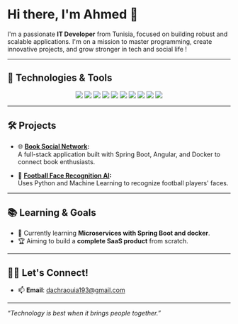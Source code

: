 # Hi there, I'm Ahmed 👋

I'm a passionate **IT Developer** from Tunisia, focused on building robust and scalable applications. I'm on a mission to master programming, create innovative projects, and grow stronger in tech and social life !

---

## 🚀 Technologies & Tools
<p align="center">
  <img src="https://img.shields.io/badge/Java-ED8B00?style=for-the-badge&logo=java&logoColor=white" />
  <img src="https://img.shields.io/badge/Spring%20Boot-6DB33F?style=for-the-badge&logo=springboot&logoColor=white" />
  <img src="https://img.shields.io/badge/Angular-DD0031?style=for-the-badge&logo=angular&logoColor=white" />
  <img src="https://img.shields.io/badge/JavaScript-F7DF1E?style=for-the-badge&logo=javascript&logoColor=black" />
  <img src="https://img.shields.io/badge/HTML5-E34F26?style=for-the-badge&logo=html5&logoColor=white" />
  <img src="https://img.shields.io/badge/CSS3-1572B6?style=for-the-badge&logo=css3&logoColor=white" />
  <img src="https://img.shields.io/badge/Docker-2496ED?style=for-the-badge&logo=docker&logoColor=white" />
  <img src="https://img.shields.io/badge/MySQL-4479A1?style=for-the-badge&logo=mysql&logoColor=white" />
  <img src="https://img.shields.io/badge/MongoDB-47A248?style=for-the-badge&logo=mongodb&logoColor=white" />
  <img src="https://img.shields.io/badge/Tailwind%20CSS-06B6D4?style=for-the-badge&logo=tailwind-css&logoColor=white" />
</p>

---

## 🛠 Projects
- 🌐 **[Book Social Network](https://github.com/dachraoui-ui/book-social-network):**  
  A full-stack application built with Spring Boot, Angular, and Docker to connect book enthusiasts.

- 🤖 **[Football Face Recognition AI](https://github.com/dachraoui-ui/face_recognition_with_gui):**  
  Uses Python and Machine Learning to recognize football players' faces.

---

## 📚 Learning & Goals
- 🌱 Currently learning **Microservices with Spring Boot and docker**.
- 🏆 Aiming to build a **complete SaaS product** from scratch.

---

## 🧑‍💻 Let's Connect!
- 📫 **Email**: dachraouia193@gmail.com  

---

*“Technology is best when it brings people together.”*  

